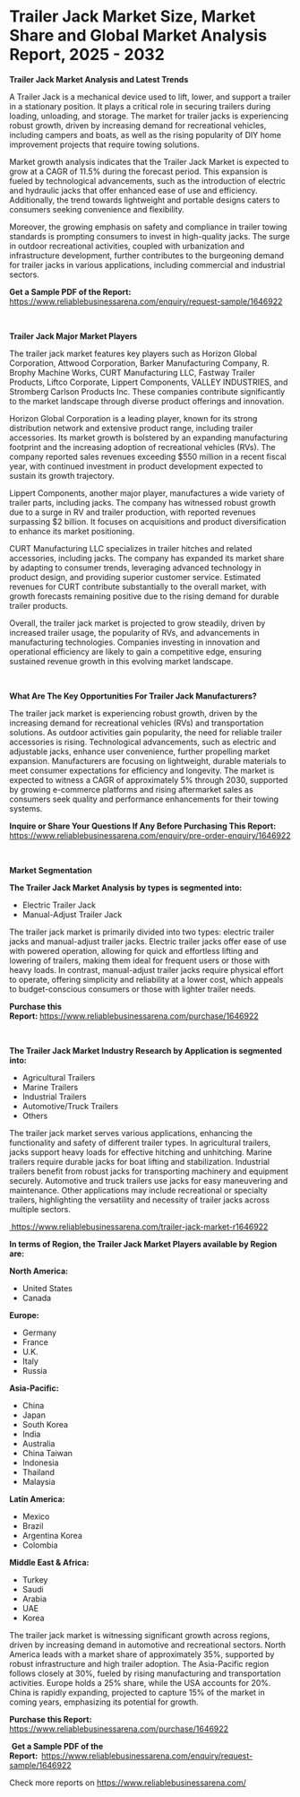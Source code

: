 <p><h1>Trailer Jack Market Size, Market Share and Global Market Analysis Report, 2025 - 2032</h1></p><p><strong>Trailer Jack Market Analysis and Latest Trends</strong></p>
<p><p>A Trailer Jack is a mechanical device used to lift, lower, and support a trailer in a stationary position. It plays a critical role in securing trailers during loading, unloading, and storage. The market for trailer jacks is experiencing robust growth, driven by increasing demand for recreational vehicles, including campers and boats, as well as the rising popularity of DIY home improvement projects that require towing solutions.</p><p>Market growth analysis indicates that the Trailer Jack Market is expected to grow at a CAGR of 11.5% during the forecast period. This expansion is fueled by technological advancements, such as the introduction of electric and hydraulic jacks that offer enhanced ease of use and efficiency. Additionally, the trend towards lightweight and portable designs caters to consumers seeking convenience and flexibility.</p><p>Moreover, the growing emphasis on safety and compliance in trailer towing standards is prompting consumers to invest in high-quality jacks. The surge in outdoor recreational activities, coupled with urbanization and infrastructure development, further contributes to the burgeoning demand for trailer jacks in various applications, including commercial and industrial sectors.</p></p>
<p><strong>Get a Sample PDF of the Report:&nbsp;</strong> <a href="https://www.reliablebusinessarena.com/enquiry/request-sample/1646922?utm_campaign=3181&utm_medium=2&utm_source=Github&utm_content=ia&utm_term=11042025&utm_id=trailer-jack">https://www.reliablebusinessarena.com/enquiry/request-sample/1646922</a></p>
<p>&nbsp;</p>
<p><strong>Trailer Jack Major Market Players</strong></p>
<p><p>The trailer jack market features key players such as Horizon Global Corporation, Attwood Corporation, Barker Manufacturing Company, R. Brophy Machine Works, CURT Manufacturing LLC, Fastway Trailer Products, Liftco Corporate, Lippert Components, VALLEY INDUSTRIES, and Stromberg Carlson Products Inc. These companies contribute significantly to the market landscape through diverse product offerings and innovation.</p><p>Horizon Global Corporation is a leading player, known for its strong distribution network and extensive product range, including trailer accessories. Its market growth is bolstered by an expanding manufacturing footprint and the increasing adoption of recreational vehicles (RVs). The company reported sales revenues exceeding $550 million in a recent fiscal year, with continued investment in product development expected to sustain its growth trajectory.</p><p>Lippert Components, another major player, manufactures a wide variety of trailer parts, including jacks. The company has witnessed robust growth due to a surge in RV and trailer production, with reported revenues surpassing $2 billion. It focuses on acquisitions and product diversification to enhance its market positioning.</p><p>CURT Manufacturing LLC specializes in trailer hitches and related accessories, including jacks. The company has expanded its market share by adapting to consumer trends, leveraging advanced technology in product design, and providing superior customer service. Estimated revenues for CURT contribute substantially to the overall market, with growth forecasts remaining positive due to the rising demand for durable trailer products.</p><p>Overall, the trailer jack market is projected to grow steadily, driven by increased trailer usage, the popularity of RVs, and advancements in manufacturing technologies. Companies investing in innovation and operational efficiency are likely to gain a competitive edge, ensuring sustained revenue growth in this evolving market landscape.</p></p>
<p>&nbsp;</p>
<p><strong>What Are The Key Opportunities For Trailer Jack Manufacturers?</strong></p>
<p><p>The trailer jack market is experiencing robust growth, driven by the increasing demand for recreational vehicles (RVs) and transportation solutions. As outdoor activities gain popularity, the need for reliable trailer accessories is rising. Technological advancements, such as electric and adjustable jacks, enhance user convenience, further propelling market expansion. Manufacturers are focusing on lightweight, durable materials to meet consumer expectations for efficiency and longevity. The market is expected to witness a CAGR of approximately 5% through 2030, supported by growing e-commerce platforms and rising aftermarket sales as consumers seek quality and performance enhancements for their towing systems.</p></p>
<p><strong>Inquire or Share Your Questions If Any Before Purchasing This Report:</strong> <a href="https://www.reliablebusinessarena.com/enquiry/pre-order-enquiry/1646922?utm_campaign=3181&utm_medium=2&utm_source=Github&utm_content=ia&utm_term=11042025&utm_id=trailer-jack">https://www.reliablebusinessarena.com/enquiry/pre-order-enquiry/1646922</a></p>
<p>&nbsp;</p>
<p><strong>Market Segmentation</strong></p>
<p><strong>The Trailer Jack Market Analysis by types is segmented into:</strong></p>
<p><ul><li>Electric Trailer Jack</li><li>Manual-Adjust Trailer Jack</li></ul></p>
<p><p>The trailer jack market is primarily divided into two types: electric trailer jacks and manual-adjust trailer jacks. Electric trailer jacks offer ease of use with powered operation, allowing for quick and effortless lifting and lowering of trailers, making them ideal for frequent users or those with heavy loads. In contrast, manual-adjust trailer jacks require physical effort to operate, offering simplicity and reliability at a lower cost, which appeals to budget-conscious consumers or those with lighter trailer needs.</p></p>
<p><strong>Purchase this Report:&nbsp;</strong><a href="https://www.reliablebusinessarena.com/purchase/1646922?utm_campaign=3181&utm_medium=2&utm_source=Github&utm_content=ia&utm_term=11042025&utm_id=trailer-jack">https://www.reliablebusinessarena.com/purchase/1646922</a></p>
<p>&nbsp;</p>
<p><strong>The Trailer Jack Market Industry Research by Application is segmented into:</strong></p>
<p><ul><li>Agricultural Trailers</li><li>Marine Trailers</li><li>Industrial Trailers</li><li>Automotive/Truck Trailers</li><li>Others</li></ul></p>
<p><p>The trailer jack market serves various applications, enhancing the functionality and safety of different trailer types. In agricultural trailers, jacks support heavy loads for effective hitching and unhitching. Marine trailers require durable jacks for boat lifting and stabilization. Industrial trailers benefit from robust jacks for transporting machinery and equipment securely. Automotive and truck trailers use jacks for easy maneuvering and maintenance. Other applications may include recreational or specialty trailers, highlighting the versatility and necessity of trailer jacks across multiple sectors.</p></p>
<p><a href="https://www.reliablebusinessarena.com/trailer-jack-market-r1646922?utm_campaign=3181&utm_medium=2&utm_source=Github&utm_content=ia&utm_term=11042025&utm_id=trailer-jack">&nbsp;https://www.reliablebusinessarena.com/trailer-jack-market-r1646922</a></p>
<p><strong>In terms of Region, the Trailer Jack Market Players available by Region are:</strong></p>
<p>
    <p> <strong> North America: </strong>
        <ul>
            <li>United States</li>
            <li>Canada</li>
        </ul>
        </p> 
    <p> <strong> Europe: </strong>
        <ul>
            <li>Germany</li>
            <li>France</li>
            <li>U.K.</li>
            <li>Italy</li>
            <li>Russia</li>
        </ul>
        </p> 
    <p> <strong> Asia-Pacific: </strong>
        <ul>
            <li>China</li>
            <li>Japan</li>
            <li>South Korea</li>
            <li>India</li>
            <li>Australia</li>
            <li>China Taiwan</li>
            <li>Indonesia</li>
            <li>Thailand</li>
            <li>Malaysia</li>
        </ul>
        </p> 
    <p> <strong> Latin America: </strong>
        <ul>
            <li>Mexico</li>
            <li>Brazil</li>
            <li>Argentina Korea</li>
            <li>Colombia</li>
        </ul>
        </p> 
    <p> <strong> Middle East & Africa: </strong>
        <ul>
            <li>Turkey</li>
            <li>Saudi</li>
            <li>Arabia</li>
            <li>UAE</li>
            <li>Korea</li>
        </ul>
    </p>
    </p>
<p><p>The trailer jack market is witnessing significant growth across regions, driven by increasing demand in automotive and recreational sectors. North America leads with a market share of approximately 35%, supported by robust infrastructure and high trailer adoption. The Asia-Pacific region follows closely at 30%, fueled by rising manufacturing and transportation activities. Europe holds a 25% share, while the USA accounts for 20%. China is rapidly expanding, projected to capture 15% of the market in coming years, emphasizing its potential for growth.</p></p>
<p><strong>Purchase this Report: </strong><a href="https://www.reliablebusinessarena.com/purchase/1646922?utm_campaign=3181&utm_medium=2&utm_source=Github&utm_content=ia&utm_term=11042025&utm_id=trailer-jack">https://www.reliablebusinessarena.com/purchase/1646922</a></p>
<p>&nbsp;<strong>Get a Sample PDF of the Report:&nbsp;&nbsp;</strong><a href="https://www.reliablebusinessarena.com/enquiry/request-sample/1646922?utm_campaign=3181&utm_medium=2&utm_source=Github&utm_content=ia&utm_term=11042025&utm_id=trailer-jack">https://www.reliablebusinessarena.com/enquiry/request-sample/1646922</a></p>
<p><strong></strong></p>
<p>Check more reports on <a href="https://www.reliablebusinessarena.com/?utm_campaign=3181&utm_medium=2&utm_source=Github&utm_content=ia&utm_term=11042025&utm_id=trailer-jack">https://www.reliablebusinessarena.com/</a></p>